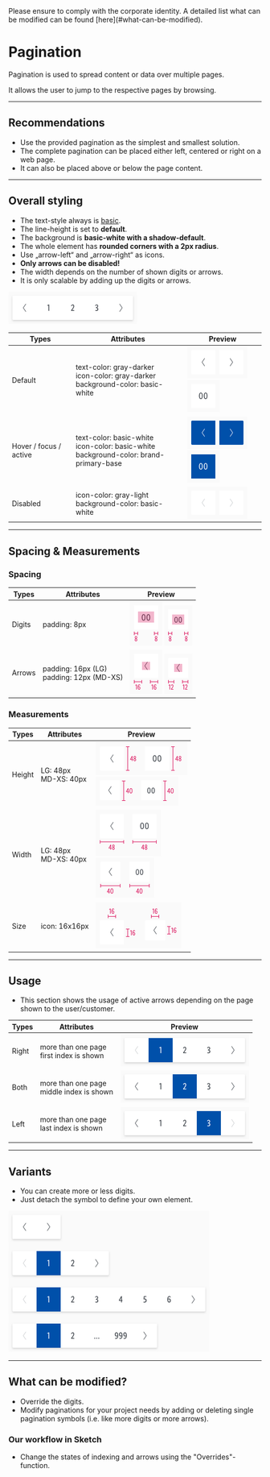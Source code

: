 <AlertInfo alertHeadline="Modifiable">
Please ensure to comply with the corporate identity. A detailed list what can be modified can be found [here](#what-can-be-modified).
</AlertInfo>

# Pagination

Pagination is used to spread content or data over multiple pages.

It allows the user to jump to the respective pages by browsing.

---

## Recommendations

- Use the provided pagination as the simplest and smallest solution.
- The complete pagination can be placed either left, centered or right on a web page.
- It can also be placed above or below the page content.

---

## Overall styling

- The text-style always is [basic](../../General/Typography/Typography.md#basic).
- The line-height is set to **default**.
- The background is **basic-white with a shadow-default**.
- The whole element has **rounded corners with a 2px radius**.
- Use „arrow-left“ and „arrow-right“ as icons.
- **Only arrows can be disabled!**
- The width depends on the number of shown digits or arrows.
- It is only scalable by adding up the digits or arrows.

![pagination overview](assets/overall@1x.png)

| Types | Attributes | Preview |
|---|---|---|
| Default | text-color: gray-darker <br> icon-color: gray-darker <br> background-color: basic-white | ![default arrow](assets/status/arrow/default@1x.png)![default digit](assets/status/digit/default@1x.png) |
| Hover / focus / active | text-color: basic-white <br> icon-color: basic-white <br> background-color: brand-primary-base | ![hover-focus-active arrow](assets/status/arrow/active-hover-focus@1x.png)![hover-focus-active digit](assets/status/digit/active-hover-focus@1x.png) |
| Disabled | icon-color: gray-light <br> background-color: basic-white | ![disabled arrow](assets/status/arrow/disabled@1x.png) |

---

## Spacing & Measurements

### Spacing

| Types | Attributes | Preview |
|---|---|---|
| Digits | padding: 8px | ![digit: LG](assets/measurements/LG/digit/horizontal-spacing@1x.png) ![digit: MD-XS](assets/measurements/MD-XS/digit/horizontal-spacing@1x.png) |
| Arrows | padding: 16px (LG)<br> padding: 12px (MD-XS) | ![arrow: LG](assets/measurements/LG/arrow/horizontal-spacing@1x.png) ![arrow: MD-XS](assets/measurements/MD-XS/arrow/horizontal-spacing@1x.png) |

### Measurements

| Types | Attributes | Preview |
|---|---|---|
| Height | LG: 48px <br> MD-XS: 40px | ![height: LG](assets/measurements/LG/height@1x.png)<br> ![height: MD-XS](assets/measurements/MD-XS/height@1x.png) |
| Width | LG: 48px <br> MD-XS: 40px | ![width: LG](assets/measurements/LG/width@1x.png)<br> ![width: MD-XS](assets/measurements/MD-XS/width@1x.png) |
| Size | icon: 16x16px| ![icon-size](assets/measurements/icon-size@1x.png) |

---

## Usage

- This section shows the usage of active arrows depending on the page shown to the user/customer.

| Types | Attributes | Preview |
|---|---|---|
| Right | more than one page <br>first index is shown | ![pagination right arrow](assets/usage/right-active@1x.png) |
| Both | more than one page <br> middle index is shown | ![pagination both arrow](assets/usage/both-active@1x.png) |
| Left | more than one page <br> last index is shown | ![pagination left arrow](assets/usage/left-active@1x.png)|

---

## Variants

- You can create more or less digits.
- Just detach the symbol to define your own element.

![pagination overview of variants](assets/variants/overview@1x.png)

---

## What can be modified?

- Override the digits.
- Modify paginations for your project needs by adding or deleting single pagination symbols (i.e. like more digits or more arrows).

### Our workflow in Sketch

- Change the states of indexing and arrows using the "Overrides"-function.
